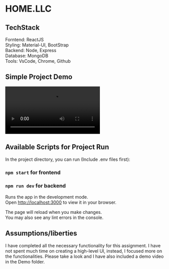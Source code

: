 # HOME.LLC

## TechStack

Forntend: ReactJS\
Styling: Material-UI, BootStrap\
Backend: Node, Express\
Database: MongoDB\
Tools: VsCode, Chrome, Github

## Simple Project Demo

![](https://github.com/dip0011/HOMELLC/blob/main/Demo/HOMELLC-Demo.webm)

## Available Scripts for Project Run

In the project directory, you can run (Include .env files first):

### `npm start` for frontend

### `npm run dev` for backend

Runs the app in the development mode.\
Open [http://localhost:3000](http://localhost:3000) to view it in your browser.

The page will reload when you make changes.\
You may also see any lint errors in the console.


## Assumptions/liberties
I have completed all the necessary functionality for this assignment. I have not spent much time on creating a high-level UI, instead, I focused more on the functionalities. Please take a look and I have also included a demo video in the Demo folder.
